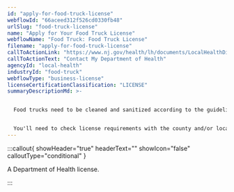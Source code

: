 ```yaml
---
id: "apply-for-food-truck-license"
webflowId: "66aceed312f526cd0330fb48"
urlSlug: "food-truck-license"
name: "Apply for Your Food Truck License"
webflowName: "Food Truck: Food Truck License"
filename: "apply-for-food-truck-license"
callToActionLink: "https://www.nj.gov/health/lh/documents/LocalHealthDirectory.pdf"
callToActionText: "Contact My Department of Health"
agencyId: "local-health"
industryId: "food-truck"
webflowType: "business-license"
licenseCertificationClassification: "LICENSE"
summaryDescriptionMd: >-


  Food trucks need to be cleaned and sanitized according to the guidelines from your local Department of Health. The regulation and licensing of food trucks vary by location.


  You'll need to check license requirements with the county and/or local Department of Health in every county where you plan to do business.
---
```


:::callout{ showHeader="true" headerText="" showIcon="false" calloutType="conditional" }

A Department of Health license.

:::

